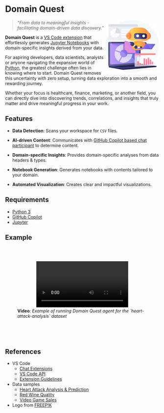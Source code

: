 # Domain Quest

<img alt="Solution design diagram" src="./images/domain-quest.png" width="35%" align="right"/>

> *“From data to meaningful insights - facilitating domain-driven data discovery.”*

**Domain Quest** is a [VS Code extension](https://code.visualstudio.com/docs/editor/extension-marketplace) that effortlessly generates [Jupyter Notebooks](https://code.visualstudio.com/docs/datascience/jupyter-notebooks) with domain-specific insights derived from your data.

For aspiring developers, data scientists, analysts or anyone navigating the expansive world of [Python](https://www.python.org/), the greatest challenge often lies in knowing where to start. Domain Quest removes this uncertainty with zero setup, turning data exploration into a smooth and rewarding journey.

Whether your focus is healthcare, finance, marketing, or another field, you can directly dive into discovering trends, correlations, and insights that truly matter and drive meaningful progress in your work.


## Features

* **Data Detection**: Scans your workspace for `CSV` files.
  
* **AI-driven Content**: Communicates with [GitHub Copilot based chat participant](./src/prompts/base.md) to determine content.

* **Domain-specific Insights**: Provides domain-specific analyses from data headers & types.

* **Notebook Generation**: Generates notebooks with contents tailored to your domain.

* **Automated Visualization**: Creates clear and impactful visualizations.


## Requirements

- [Python 3](https://code.visualstudio.com/docs/python/python-tutorial#_install-a-python-interpreter)
- [GitHub Copilot](https://marketplace.visualstudio.com/items?itemName=GitHub.copilot)
- [Jupyter](https://marketplace.visualstudio.com/items?itemName=ms-toolsai.jupyter)


## Example

<br><br>
<figure>
<div align="center">
  <video src="https://github.com/user-attachments/assets/fcf02847-8ced-42b7-b24a-5cbfea392cb6" controls="controls" />    
</div>
  <figcaption>
    <b>Video</b>: <i>Example of running Domain Quest agent for the `heart-attack-analysis` dataset</i>
  </figcaption>
</figure>
<br><br><br>

## References

* VS Code
  * [Chat Extensions](https://code.visualstudio.com/api/extension-guides/chat)
  * [VS Code API](https://code.visualstudio.com/api/references/vscode-api)
  * [Extension Guidelines](https://code.visualstudio.com/api/references/extension-guidelines)
* Data samples
  * [Heart Attack Analysis & Prediction](https://www.kaggle.com/code/kanncaa1/heart-attack-analysis-prediction)
  * [Red Wine Quality](https://www.kaggle.com/datasets/uciml/red-wine-quality-cortez-et-al-2009)
  * [Video Game Sales](https://www.kaggle.com/datasets/gregorut/videogamesales)
* Logo from [FREEP!K](https://www.freepik.com/free-vector/ai-powered-marketing-tools-abstract-concept-illustration_12291062.htm#fromView=search&page=1&position=7&uuid=d566a5ec-64b2-4295-a489-008dd89b8e1c)
